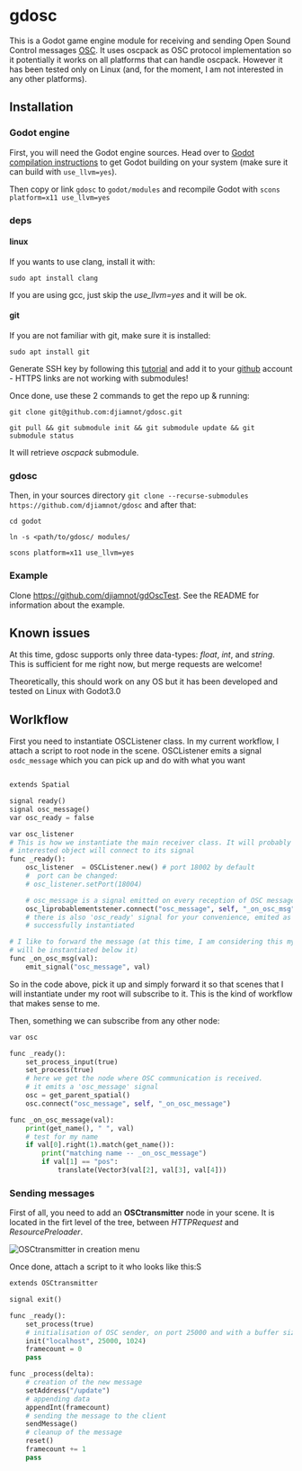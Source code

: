 # gdosc
This is a Godot game engine module for receiving and sending Open Sound Control messages [OSC](http://opensoundcontrol.org/introduction-osc).
It uses oscpack as OSC protocol implementation so it potentially it works on all platforms that can handle oscpack. However it has been tested only on Linux (and, for the moment, I am not interested in any other platforms).

## Installation

### Godot engine
First, you will need the Godot engine sources. Head over to [Godot compilation instructions](http://docs.godotengine.org/en/latest/development/compiling/) to get Godot building on your system (make sure it can build with `use_llvm=yes`).

Then copy or link `gdosc` to `godot/modules` and recompile Godot with `scons platform=x11 use_llvm=yes`

### deps

#### linux

If you wants to use clang, install it with:

`sudo apt install clang`

If you are using gcc, just skip the *use_llvm=yes* and it will be ok.

#### git

If you are not familiar with git, make sure it is installed:

`sudo apt install git`

Generate SSH key by following this [tutorial](https://www.siteground.com/kb/generate_ssh_key_in_linux/) and add it to your [github](https://help.github.com/articles/adding-a-new-ssh-key-to-your-github-account/) account - HTTPS links are not working with submodules!

Once done, use these 2 commands to get the repo up & running:

`git clone git@github.com:djiamnot/gdosc.git`

`git pull && git submodule init && git submodule update && git submodule status`

It will retrieve *oscpack* submodule.

### gdosc

Then, in your sources directory `git clone --recurse-submodules https://github.com/djiamnot/gdosc` and after that:

`cd godot`

`ln -s <path/to/gdosc/ modules/`

`scons platform=x11 use_llvm=yes`

### Example
Clone https://github.com/djiamnot/gdOscTest. See the README for information about the example.

## Known issues
At this time, gdosc supports only three data-types: _float_, _int_, and _string_. This is sufficient for me right now, but merge requests are welcome!

Theoretically, this should work on any OS but it has been developed and tested on Linux with Godot3.0

## Worlkflow

First you need to instantiate OSCListener class. In my current workflow, I attach a script to root node in the scene. OSCListener emits a signal `osdc_message` which you can pick up and do with what you want

```python

extends Spatial

signal ready()
signal osc_message()
var osc_ready = false

var osc_listener
# This is how we instantiate the main receiver class. It will probably exist in your scene and
# interested object will connect to its signal
func _ready():
    osc_listener  = OSCListener.new() # port 18002 by default
    #  port can be changed:
    # osc_listener.setPort(18004)

    # osc_message is a signal emitted on every reception of OSC message
    osc_liprobablementstener.connect("osc_message", self, "_on_osc_msg")
    # there is also 'osc_ready' signal for your convenience, emited as soon as the OSC receiver is
    # successfully instantiated

# I like to forward the message (at this time, I am considering this my top-level node and scenes
# will be instantiated below it)
func _on_osc_msg(val):
    emit_signal("osc_message", val)
```

So in the code above, pick it up and simply forward it so that scenes that I will instantiate under my root will subscribe to it. This is the kind of workflow that makes sense to me.

Then, something we can subscribe from any other node:

```python
var osc

func _ready():
    set_process_input(true)
    set_process(true)
    # here we get the node where OSC communication is received.
    # it emits a 'osc_message' signal
    osc = get_parent_spatial()
    osc.connect("osc_message", self, "_on_osc_message")

func _on_osc_message(val):
    print(get_name(), " ", val)
    # test for my name
    if val[0].right(1).match(get_name()):
        print("matching name -- _on_osc_message")
        if val[1] == "pos":
            translate(Vector3(val[2], val[3], val[4]))
```

### Sending messages

First of all, you need to add an **OSCtransmitter** node in your scene. It is located in the firt level of the tree, between *HTTPRequest* and *ResourcePreloader*.

![OSCtransmitter in creation menu](https://frankiezafe.org/images/7/7c/Godot_gdosc_OSCtransmitter.png)

Once done, attach a script to it who looks like this:S

```python
extends OSCtransmitter

signal exit()

func _ready():
	set_process(true)
	# initialisation of OSC sender, on port 25000 and with a buffer size of 1024
	init("localhost", 25000, 1024)
	framecount = 0
	pass

func _process(delta):
	# creation of the new message
	setAddress("/update")
	# appending data
	appendInt(framecount)
	# sending the message to the client
	sendMessage()
	# cleanup of the message
	reset()
	framecount += 1
	pass
```